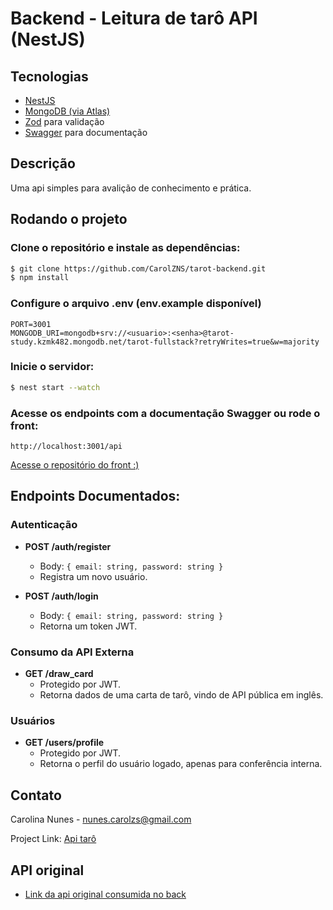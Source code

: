 # Backend - Leitura de tarô API (NestJS)

## Tecnologias

- [NestJS](https://nestjs.com/)
- [MongoDB (via Atlas)](https://www.mongodb.com/atlas)
- [Zod](https://zod.dev/) para validação
- [Swagger](https://swagger.io/) para documentação

## Descrição

Uma api simples para avalição de conhecimento e prática.

## Rodando o projeto

### Clone o repositório e instale as dependências:

```bash
$ git clone https://github.com/CarolZNS/tarot-backend.git
$ npm install
```

### Configure o arquivo .env (env.example disponível)

```
PORT=3001
MONGODB_URI=mongodb+srv://<usuario>:<senha>@tarot-study.kzmk482.mongodb.net/tarot-fullstack?retryWrites=true&w=majority
```

### Inicie o servidor:

```bash
$ nest start --watch
```

### Acesse os endpoints com a documentação Swagger ou rode o front:

```
http://localhost:3001/api
```

[Acesse o repositório do front :)](https://github.com/CarolZNS/tarot-frontend)

## Endpoints Documentados:

### Autenticação

- **POST /auth/register**
  - Body: `{ email: string, password: string }`
  - Registra um novo usuário.

- **POST /auth/login**
  - Body: `{ email: string, password: string }`
  - Retorna um token JWT.

### Consumo da API Externa

- **GET /draw_card**
  - Protegido por JWT.
  - Retorna dados de uma carta de tarô, vindo de API pública em inglês.

### Usuários

- **GET /users/profile**
  - Protegido por JWT.
  - Retorna o perfil do usuário logado, apenas para conferência interna.

## Contato

Carolina Nunes - nunes.carolzs@gmail.com

Project Link: [Api tarô](https://github.com/CarolZNS/tarot-backend/)

## API original

- [Link da api original consumida no back](https://app.swaggerhub.com/apis/ekswagger/tarot-api/1.3#/)
